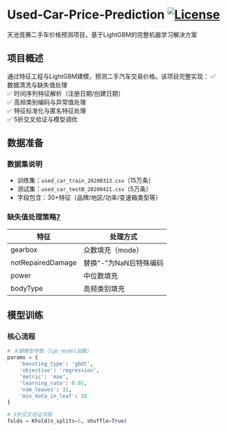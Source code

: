 # Used-Car-Price-Prediction [![License](https://img.shields.io/badge/License-MIT-blue.svg)](https://opensource.org/licenses/MIT)

天池竞赛二手车价格预测项目，基于LightGBM的完整机器学习解决方案

## 项目概述
通过特征工程与LightGBM建模，预测二手汽车交易价格。该项目完整实现：
✅ 数据清洗与缺失值处理  
✅ 时间序列特征解析（注册日期/创建日期）  
✅ 高频类别编码与异常值处理  
✅ 特征标准化与匿名特征处理  
✅ 5折交叉验证与模型调优

## 数据准备
### 数据集说明
- 训练集：`used_car_train_20200313.csv`（15万条）
- 测试集：`used_car_testB_20200421.csv`（5万条）
- 字段包含：30+特征（品牌/地区/功率/变速箱类型等）

### 缺失值处理策略[7](@ref)
| 特征             | 处理方式                |
|------------------|-------------------------|
| gearbox          | 众数填充（mode）        | 
| notRepairedDamage | 替换"-"为NaN后特殊编码 |
| power            | 中位数填充              |
| bodyType         | 高频类别填充            |

## 模型训练
### 核心流程
```python
# 关键模型参数（lgb_model函数）
params = {
    'boosting_type': 'gbdt',
    'objective': 'regression',
    'metric': 'mae',
    'learning_rate': 0.01,
    'num_leaves': 31,
    'min_data_in_leaf': 20
}

# 5折交叉验证流程
folds = KFold(n_splits=5, shuffle=True)
